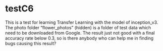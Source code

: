 # testC6
This is a test for learning Transfer Learning with the model of inception_v3.
The photo folder “flower_photos” (hidden) is a folder of test data which need to be downloaded from Google.
The result just not good with a final accuracy rate below 0.3, so is there anybody who can help me in finding bugs causing this result?
